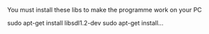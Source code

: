 You must install these libs to make the programme work on your PC 

sudo apt-get install libsdl1.2-dev
sudo apt-get install...
